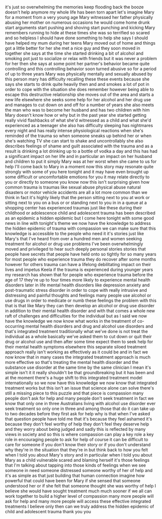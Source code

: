 
it&#39;s just so overwhelming the memories
keep flooding back the booze doesn&#39;t
help anymore my whole life has been torn
apart let&#39;s imagine Mary for a moment
from a very young age
Mary witnessed her father physically
abusing her mother on numerous occasions
he would come home drunk start arguments
start pushing and shoving start punching
and kicking Mary remembers running to
hide at these times she was so terrified
so scared and so helpless I should have
done something to help she says I should
have helped my mum during her teens Mary
moved out of home and things got a
little better for her she met a nice guy
and they soon moved in together she says
at the time she started drinking a bit
of alcohol and smoking pot just to
socialize or relax with friends but it
was never a problem for her then she
says at some point her partner&#39;s
behavior became quite controlling and
this controlling behavior soon turned
abusive so for a period of up to three
years Mary was physically mentally and
sexually abused by this person mary has
difficulty recalling these these events
because she says she starts to drink
quite heavily then and and smokes a lot
of pot in order to cope with the
situation she does remember however
being able to escape this destructive
relationship she moves out of the area
and starts a new life elsewhere she
seeks some help for her alcohol and her
drug use and manages to cut down on and
off for a number of years she also meets
the man who was to become her husband
and has two children with him Mary
doesn&#39;t know how or why but in the past
year she started getting really vivid
flashbacks of what she&#39;d witnessed as a
child and what she&#39;d experienced as a
teenager she also has difficulty
sleeping has nightmares every night and
has really intense physiological
reactions when she&#39;s reminded of the
trauma so when someone sneaks up behind
her or when she&#39;s watching TV
she can start to shake and
uncontrollably she also describes
feelings of shame and guilt associated
with the trauma and as a result is
drinking a lot drinking up to a bottle
of vodka a day and this has had a
significant impact on her life and in
particular an impact on her husband and
children to put it simply Mary was at
her worst when she came to us for help
I&#39;ll come back to Mary in a moment now
this story may resonate quite strongly
with some of you here tonight and it may
have even brought up some difficult or
uncomfortable emotions for you it may
relate directly to you or directly to
someone you know
now this isn&#39;t surprising given how
common trauma is traumas like sexual
abuse physical abuse natural disasters
or motor vehicle accidents are all a lot
more common than we think
in fact it&#39;s highly likely that the
person sitting next to you at work or
sitting next to you on a bus or or
standing next to you in in a queue at a
shopping center has experienced traumas
just like these during their childhood
or adolescence child and adolescent
trauma has been described as an epidemic
a hidden epidemic but I come here
tonight with some good news in line with
tonight&#39;s theme we now have the
knowledge to address the hidden epidemic
of trauma with compassion we can make
sure that this knowledge is accessible
to the people who need it
it&#39;s stories just like Mary&#39;s that I&#39;ve
heard from over a hundred men and women
seeking treatment for alcohol or drug
use problems
I&#39;ve been overwhelmingly moved and
privileged to hear such deeply personal
stories stories that people have secrets
that people have held onto so tightly
for so many years for most people who
experience trauma they do recover after
some months however for others trauma
can have a lifelong debilitating impact
on their lives
and impetus
Keela if the trauma is experienced
during younger years my research has
shown that for people who experience
trauma before the age of 17 they&#39;re up
to four times more likely to experience
mental health disorders later in life
mental health disorders like depression
anxiety and post-traumatic stress
disorder in order to cope with really
intrusive and distressing and painful
thoughts and feelings
many people use alcohol or use drugs in
order to medicate or numb these feelings
the problem with this that is that like
Mary they can then develop an alcohol or
drug use disorder in addition to their
mental health disorder and with that
comes a whole new raft of challenges and
difficulties for the individual but as I
said we now have the knowledge we now
know what works in the treatment of
co-occurring mental health disorders and
drug and alcohol use disorders and
that&#39;s integrated treatment
traditionally what we&#39;ve done is not
treat the individual as a whole
basically we&#39;ve asked them to cut down
or quit their drug or alcohol use and
then after some time expect them to seek
help for their mental health symptoms
elsewhere this separate siloed treatment
approach really isn&#39;t working as
effectively as it could be and in fact
we now know that in many cases the
integrated treatment approach is much
more effective so that&#39;s treating the
mental health disorder and the substance
use disorder at the same time by the
same clinician I mean it&#39;s simple isn&#39;t
it it really shouldn&#39;t be that
groundbreaking but it has been and at
the moment there&#39;s a huge shift to this
integrated treatment model
internationally so we now have this
knowledge we now know that integrated
treatment works but this isn&#39;t an issue
that science alone can solve there&#39;s
still a missing piece to this puzzle and
that piece is compassion many people
don&#39;t ask for help and many people don&#39;t
seek treatment in fact we know that only
one in three Australians living with
alcohol use disorder ever seek treatment
so only
one in three and among those that do it
can take up to two decades before they
first ask for help
why is that when I&#39;ve asked that
question people have told me that it&#39;s
because they feel ashamed it&#39;s because
they don&#39;t feel worthy of help they
don&#39;t feel they deserve help and they
worry about being judged and sadly this
is reflected by many views in society
and so this is where compassion can play
a key role a key role in encouraging
people to ask for help of course
it can be difficult to care for someone
if you don&#39;t know their story or if you
don&#39;t understand why they&#39;re in the
situation that they&#39;re in but think back
to how you felt when I told you about
Mary&#39;s story and in particular when I
told you about Mary as a child
vulnerable scared and blaming herself
it&#39;s those feelings that I&#39;m talking
about tapping into those kinds of
feelings when we see someone in need
someone distressed someone worthy of her
of help and it&#39;s as simple as that just
building that human connection imagine
how powerful that could have been for
Mary if she sensed that someone
understood her or if she felt that
someone thought she was worthy of help I
believe she would have sought treatment
much much sooner if we all can work
together to build a higher level of
compassion many more people will ask for
help and many more people will access
these effective integrated treatments I
believe only then can we truly address
the hidden epidemic of child and
adolescent trauma thank you
you
